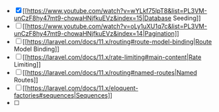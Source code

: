 - [x] [[https://www.youtube.com/watch?v=wYLkf75lpT8&list=PL3VM-unCzF8hy47mt9-chowaHNjfkuEVz&index=15|Database Seeding]]
- [ ] [[https://www.youtube.com/watch?v=oLy1uXU1q7c&list=PL3VM-unCzF8hy47mt9-chowaHNjfkuEVz&index=14|Pagination]]
- [ ] [[https://laravel.com/docs/11.x/routing#route-model-binding|Route Model Binding]]
- [ ] [[https://laravel.com/docs/11.x/rate-limiting#main-content|Rate Limiting]] 
- [ ] [[https://laravel.com/docs/11.x/routing#named-routes|Named Routes]]
- [ ] [[https://laravel.com/docs/11.x/eloquent-factories#sequences|Sequences]]
- [ ] 